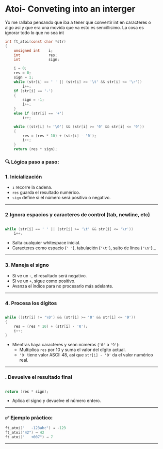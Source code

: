 # Atoi- Conveting into an interger

Yo me rallaba pensando que iba a tener que convertir int en caracteres o algo asi y que era una movida que va esto es sencillísimo. La cosa es ignorar todo lo que no sea int

```c
int	ft_atoi(const char *str)
{
	unsigned int	i;
	int				res;
	int				sign;

	i = 0;
	res = 0;
	sign = 1;
	while (str[i] == ' ' || (str[i] >= '\t' && str[i] <= '\r'))
		i++;
	if (str[i] == '-')
	{
		sign = -1;
		i++;
	}
	else if (str[i] == '+')
		i++;

	while ((str[i] != '\0') && (str[i] >= '0' && str[i] <= '9'))
	{
		res = (res * 10) + (str[i] - '0');
		i++;
	}
	return (res * sign);

```

### 🔍 Lógica paso a paso:

### 1. **Inicialización**

- `i` recorre la cadena.
- `res` guarda el resultado numérico.
- `sign` define si el número será positivo o negativo.

---

### 2.**Ignora espacios y caracteres de control (tab, newline, etc)**

```c

while (str[i] == ' ' || (str[i] >= '\t' && str[i] <= '\r'))
	i++;
```

- Salta cualquier whitespace inicial.
- Caracteres como espacio (`' '`), tabulación (`'\t'`), salto de línea (`'\n'`)...

---

### 3. **Maneja el signo**

- Si ve un -, el resultado será negativo.
- Si ve un `+`, sigue como positivo.
- Avanza el índice para no procesarlo más adelante.

---

### 4. **Procesa los dígitos**

```c

while ((str[i] != '\0') && (str[i] >= '0' && str[i] <= '9'))
{
	res = (res * 10) + (str[i] - '0');
	i++;
}
```

- Mientras haya caracteres y sean números (`'0'` a `'9'`):
    - Multiplica `res` por 10 y suma el valor del dígito actual.
    - `'0'` tiene valor ASCII 48, así que `str[i] - '0'` da el valor numérico real.

---

### . **Devuelve el resultado final**

```c

return (res * sign);
```

- Aplica el signo y devuelve el número entero.

---

### ✅ Ejemplo práctico:

```c
ft_atoi("   -123abc") → -123
ft_atoi("42") → 42
ft_atoi("   +007") → 7
```

---